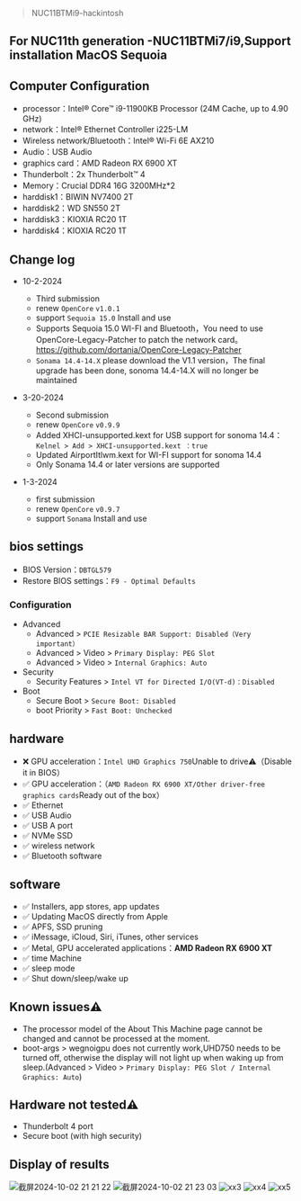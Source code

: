 > NUC11BTMi9-hackintosh
## For NUC11th generation -NUC11BTMi7/i9,Support installation MacOS Sequoia


## Computer Configuration

- processor：Intel® Core™ i9-11900KB Processor (24M Cache, up to 4.90 GHz)
- network：Intel® Ethernet Controller i225-LM
- Wireless network/Bluetooth：Intel® Wi-Fi 6E AX210
- Audio：USB Audio
- graphics card：AMD Radeon RX 6900 XT
- Thunderbolt：2x Thunderbolt™ 4
- Memory：Crucial DDR4 16G 3200MHz*2
- harddisk1：BIWIN NV7400 2T
- harddisk2：WD SN550 2T
- harddisk3：KIOXIA RC20 1T
- harddisk4：KIOXIA RC20 1T
  
## Change log

- 10-2-2024
  - Third submission
  - renew `OpenCore` `v1.0.1`
  - support `Sequoia 15.0` Install and use
  - Supports Sequoia 15.0 WI-FI and Bluetooth，You need to use OpenCore-Legacy-Patcher to patch the network card。https://github.com/dortania/OpenCore-Legacy-Patcher
  - `Sonama 14.4-14.X` please download the V1.1 version，The final upgrade has been done, sonoma 14.4-14.X will no longer be maintained

- 3-20-2024
  - Second submission
  - renew `OpenCore` `v0.9.9`
  - Added XHCI-unsupported.kext for USB support for sonoma 14.4：`Kelnel > Add > XHCI-unsupported.kext ：true`
  - Updated AirportItlwm.kext for WI-FI support for sonoma 14.4
  - Only Sonama 14.4 or later versions are supported



- 1-3-2024
  - first submission
  - renew `OpenCore` `v0.9.7`
  - support `Sonama` Install and use
  
## bios settings

- BIOS Version：`DBTGL579`
- Restore BIOS settings：`F9 - Optimal Defaults`

### Configuration

- Advanced
  - Advanced > `PCIE Resizable BAR Support: Disabled（Very important）`
  - Advanced > Video > `Primary Display: PEG Slot`
  - Advanced > Video > `Internal Graphics: Auto`
- Security
  - Security Features > `Intel VT for Directed I/O(VT-d)：Disabled`
- Boot
  - Secure Boot > `Secure Boot: Disabled`
  - boot Priority > `Fast Boot: Unchecked`

## hardware

- ❌  GPU acceleration：`Intel UHD Graphics 750`Unable to drive⚠️（Disable it in BIOS）
- ✅ GPU acceleration：（`AMD Radeon RX 6900 XT/Other driver-free graphics cards`Ready out of the box）
- ✅ Ethernet
- ✅ USB Audio
- ✅ USB A port
- ✅ NVMe SSD
- ✅ wireless network
- ✅ Bluetooth
software

## software

- ✅ Installers, app stores, app updates
- ✅ Updating MacOS directly from Apple
- ✅ APFS, SSD pruning
- ✅ iMessage, iCloud, Siri, iTunes, other services
- ✅ Metal, GPU accelerated applications：**AMD Radeon RX 6900 XT**
- ✅ time Machine
- ✅ sleep mode
- ✅ Shut down/sleep/wake up

## Known issues⚠️
- The processor model of the About This Machine page cannot be changed and cannot be processed at the moment.
- boot-args > wegnoigpu does not currently work,UHD750 needs to be turned off, otherwise the display will not light up when waking up from sleep.(Advanced > Video > `Primary Display: PEG Slot / Internal Graphics: Auto`)

## Hardware not tested⚠️

- Thunderbolt 4 port
- Secure boot (with high security)

## Display of results
![截屏2024-10-02 21 21 22](https://github.com/user-attachments/assets/e4ff67f8-270f-421c-a645-8e535332bd3d)
![截屏2024-10-02 21 23 03](https://github.com/user-attachments/assets/62a03929-965c-4065-9c10-a4cef145d5d6)
![xx3](https://github.com/xiao-chenxi/NUC11BTMi9-hackintosh/assets/63736726/799cfacb-788d-439b-9e5e-b6121bd0fa14)
![xx4](https://github.com/xiao-chenxi/NUC11BTMi9-hackintosh/assets/63736726/854a959f-b337-44d7-bae5-2feb61cf616c)
![xx5](https://github.com/xiao-chenxi/NUC11BTMi9-hackintosh/assets/63736726/fb5ac0c0-bc91-48cd-871d-4d628f77e8bf)
